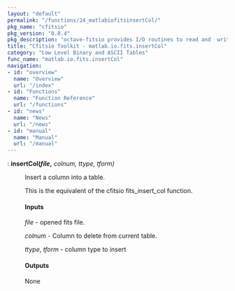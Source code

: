 ```yaml
---
layout: "default"
permalink: "/functions/24_matlabiofitsinsertCol/"
pkg_name: "cfitsio"
pkg_version: "0.0.4"
pkg_description: "octave-fitsio provides I/O routines to read and  write FITS (Flexible Image Transport System) files."
title: "Cfitsio Toolkit - matlab.io.fits.insertCol"
category: "Low Level Binary and ASCII Tables"
func_name: "matlab.io.fits.insertCol"
navigation:
- id: "overview"
  name: "Overview"
  url: "/index"
- id: "Functions"
  name: "Function Reference"
  url: "/functions"
- id: "news"
  name: "News"
  url: "/news"
- id: "manual"
  name: "Manual"
  url: "/manual"
---
```

<dl class="def">
<dt id="index-insertCol_0028file_002c"><span class="category">: </span><span><em></em> <strong>insertCol(<var>file</var>,</strong> <em><var>colnum</var>, <var>ttype</var>, <var>tform</var>)</em><a href='#index-insertCol_0028file_002c' class='copiable-anchor'></a></span></dt>
<dd><p>Insert a column into a table.
</p>
<p>This is the equivalent of the cfitsio fits_insert_col function.
</p>
<span id="Inputs"></span><h4 class="subsubheading">Inputs</h4>
<p><var>file</var> - opened fits file.
</p>
<p><var>colnum</var> - Column to delete from current table.
</p>
<p><var>ttype</var>, <var>tform</var> - column type to insert
</p>
<span id="Outputs"></span><h4 class="subsubheading">Outputs</h4>
<p>None
 </p></dd></dl>